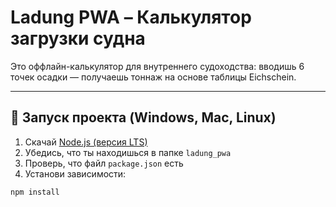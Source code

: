 # Ladung PWA – Калькулятор загрузки судна

Это оффлайн-калькулятор для внутреннего судоходства: вводишь 6 точек осадки — получаешь тоннаж на основе таблицы Eichschein.

---

## 🚀 Запуск проекта (Windows, Mac, Linux)

1. Скачай [Node.js (версия LTS)](https://nodejs.org)
2. Убедись, что ты находишься в папке `ladung_pwa`
3. Проверь, что файл `package.json` есть
4. Установи зависимости:

```bash
npm install

